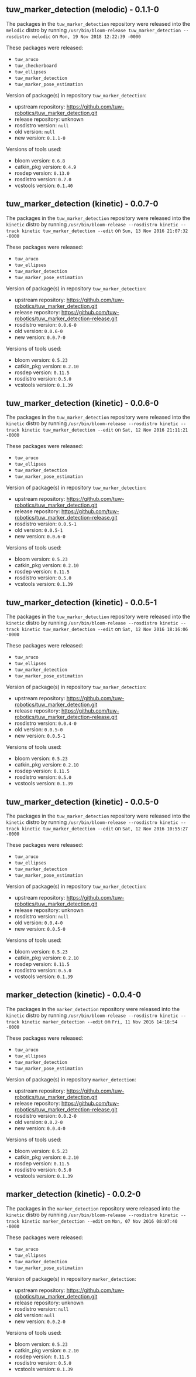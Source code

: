 ## tuw_marker_detection (melodic) - 0.1.1-0

The packages in the `tuw_marker_detection` repository were released into the `melodic` distro by running `/usr/bin/bloom-release tuw_marker_detection --rosdistro melodic` on `Mon, 19 Nov 2018 12:22:39 -0000`

These packages were released:
- `tuw_aruco`
- `tuw_checkerboard`
- `tuw_ellipses`
- `tuw_marker_detection`
- `tuw_marker_pose_estimation`

Version of package(s) in repository `tuw_marker_detection`:

- upstream repository: https://github.com/tuw-robotics/tuw_marker_detection.git
- release repository: unknown
- rosdistro version: `null`
- old version: `null`
- new version: `0.1.1-0`

Versions of tools used:

- bloom version: `0.6.8`
- catkin_pkg version: `0.4.9`
- rosdep version: `0.13.0`
- rosdistro version: `0.7.0`
- vcstools version: `0.1.40`


## tuw_marker_detection (kinetic) - 0.0.7-0

The packages in the `tuw_marker_detection` repository were released into the `kinetic` distro by running `/usr/bin/bloom-release --rosdistro kinetic --track kinetic tuw_marker_detection --edit` on `Sun, 13 Nov 2016 21:07:32 -0000`

These packages were released:
- `tuw_aruco`
- `tuw_ellipses`
- `tuw_marker_detection`
- `tuw_marker_pose_estimation`

Version of package(s) in repository `tuw_marker_detection`:

- upstream repository: https://github.com/tuw-robotics/tuw_marker_detection.git
- release repository: https://github.com/tuw-robotics/tuw_marker_detection-release.git
- rosdistro version: `0.0.6-0`
- old version: `0.0.6-0`
- new version: `0.0.7-0`

Versions of tools used:

- bloom version: `0.5.23`
- catkin_pkg version: `0.2.10`
- rosdep version: `0.11.5`
- rosdistro version: `0.5.0`
- vcstools version: `0.1.39`


## tuw_marker_detection (kinetic) - 0.0.6-0

The packages in the `tuw_marker_detection` repository were released into the `kinetic` distro by running `/usr/bin/bloom-release --rosdistro kinetic --track kinetic tuw_marker_detection --edit` on `Sat, 12 Nov 2016 21:11:21 -0000`

These packages were released:
- `tuw_aruco`
- `tuw_ellipses`
- `tuw_marker_detection`
- `tuw_marker_pose_estimation`

Version of package(s) in repository `tuw_marker_detection`:

- upstream repository: https://github.com/tuw-robotics/tuw_marker_detection.git
- release repository: https://github.com/tuw-robotics/tuw_marker_detection-release.git
- rosdistro version: `0.0.5-1`
- old version: `0.0.5-1`
- new version: `0.0.6-0`

Versions of tools used:

- bloom version: `0.5.23`
- catkin_pkg version: `0.2.10`
- rosdep version: `0.11.5`
- rosdistro version: `0.5.0`
- vcstools version: `0.1.39`


## tuw_marker_detection (kinetic) - 0.0.5-1

The packages in the `tuw_marker_detection` repository were released into the `kinetic` distro by running `/usr/bin/bloom-release --rosdistro kinetic --track kinetic tuw_marker_detection --edit` on `Sat, 12 Nov 2016 18:16:06 -0000`

These packages were released:
- `tuw_aruco`
- `tuw_ellipses`
- `tuw_marker_detection`
- `tuw_marker_pose_estimation`

Version of package(s) in repository `tuw_marker_detection`:

- upstream repository: https://github.com/tuw-robotics/tuw_marker_detection.git
- release repository: https://github.com/tuw-robotics/tuw_marker_detection-release.git
- rosdistro version: `0.0.4-0`
- old version: `0.0.5-0`
- new version: `0.0.5-1`

Versions of tools used:

- bloom version: `0.5.23`
- catkin_pkg version: `0.2.10`
- rosdep version: `0.11.5`
- rosdistro version: `0.5.0`
- vcstools version: `0.1.39`


## tuw_marker_detection (kinetic) - 0.0.5-0

The packages in the `tuw_marker_detection` repository were released into the `kinetic` distro by running `/usr/bin/bloom-release --rosdistro kinetic --track kinetic tuw_marker_detection --edit` on `Sat, 12 Nov 2016 10:55:27 -0000`

These packages were released:
- `tuw_aruco`
- `tuw_ellipses`
- `tuw_marker_detection`
- `tuw_marker_pose_estimation`

Version of package(s) in repository `tuw_marker_detection`:

- upstream repository: https://github.com/tuw-robotics/tuw_marker_detection.git
- release repository: unknown
- rosdistro version: `null`
- old version: `0.0.4-0`
- new version: `0.0.5-0`

Versions of tools used:

- bloom version: `0.5.23`
- catkin_pkg version: `0.2.10`
- rosdep version: `0.11.5`
- rosdistro version: `0.5.0`
- vcstools version: `0.1.39`


## marker_detection (kinetic) - 0.0.4-0

The packages in the `marker_detection` repository were released into the `kinetic` distro by running `/usr/bin/bloom-release --rosdistro kinetic --track kinetic marker_detection --edit` on `Fri, 11 Nov 2016 14:18:54 -0000`

These packages were released:
- `tuw_aruco`
- `tuw_ellipses`
- `tuw_marker_detection`
- `tuw_marker_pose_estimation`

Version of package(s) in repository `marker_detection`:

- upstream repository: https://github.com/tuw-robotics/tuw_marker_detection.git
- release repository: https://github.com/tuw-robotics/tuw_marker_detection-release.git
- rosdistro version: `0.0.2-0`
- old version: `0.0.2-0`
- new version: `0.0.4-0`

Versions of tools used:

- bloom version: `0.5.23`
- catkin_pkg version: `0.2.10`
- rosdep version: `0.11.5`
- rosdistro version: `0.5.0`
- vcstools version: `0.1.39`


## marker_detection (kinetic) - 0.0.2-0

The packages in the `marker_detection` repository were released into the `kinetic` distro by running `/usr/bin/bloom-release --rosdistro kinetic --track kinetic marker_detection --edit` on `Mon, 07 Nov 2016 08:07:40 -0000`

These packages were released:
- `tuw_aruco`
- `tuw_ellipses`
- `tuw_marker_detection`
- `tuw_marker_pose_estimation`

Version of package(s) in repository `marker_detection`:

- upstream repository: https://github.com/tuw-robotics/tuw_marker_detection.git
- release repository: unknown
- rosdistro version: `null`
- old version: `null`
- new version: `0.0.2-0`

Versions of tools used:

- bloom version: `0.5.23`
- catkin_pkg version: `0.2.10`
- rosdep version: `0.11.5`
- rosdistro version: `0.5.0`
- vcstools version: `0.1.39`


